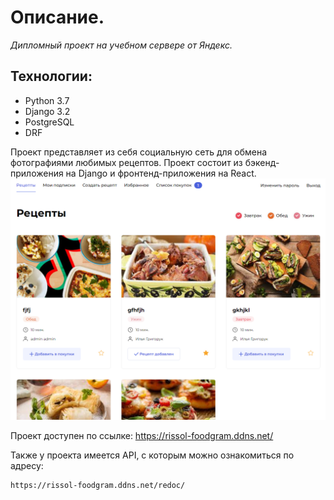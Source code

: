 # Описание.

_Дипломный проект на учебном сервере от Яндекс._

## Технологии:
* Python 3.7
* Django 3.2
* PostgreSQL
* DRF

Проект представляет из себя социальную сеть для обмена фотографиями любимых рецептов.
Проект состоит из бэкенд-приложения на Django и фронтенд-приложения на React.
![Alt text](image.png)


Проект доступен по ссылке: https://rissol-foodgram.ddns.net/


Также у проекта имеется API, с которым можно ознакомиться по адресу:

    https://rissol-foodgram.ddns.net/redoc/

